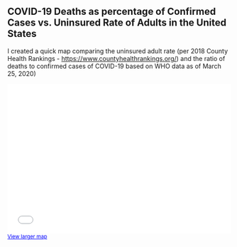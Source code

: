 ## COVID-19 Deaths as percentage of Confirmed Cases vs. Uninsured Rate of Adults in the United States
I created a quick map comparing the uninsured adult rate (per 2018 County Health Rankings - https://www.countyhealthrankings.org/) and the ratio of deaths to confirmed cases of COVID-19 based on WHO data as of March 25, 2020)

<style>.embed-container {position: relative; padding-bottom: 67%; height: 0; max-width: 100%;} .embed-container iframe, .embed-container object, .embed-container iframe{position: absolute; top: 0; left: 0; width: 100%; height: 100%;} small{position: absolute; z-index: 40; bottom: 0; margin-bottom: -15px;}</style><div class="embed-container"><small><a href="//www.arcgis.com/apps/Embed/index.html?webmap=caf0f084253b412eba601d4a1f66ee4a&extent=-126.7006,16.1281,-68.6928,55.1274&home=true&zoom=true&scale=true&search=true&searchextent=true&details=true&legendlayers=true&active_panel=details&disable_scroll=true&theme=dark" style="color:#0000FF;text-align:left" target="_blank">View larger map</a></small><br><iframe width="1200" height="800" frameborder="0" scrolling="no" marginheight="0" marginwidth="0" title="COVID19_DeathRate_vs_UninsuredRateInAdults" src="//www.arcgis.com/apps/Embed/index.html?webmap=caf0f084253b412eba601d4a1f66ee4a&extent=-126.7006,16.1281,-68.6928,55.1274&home=true&zoom=true&previewImage=false&scale=true&search=true&searchextent=true&details=true&legendlayers=true&active_panel=details&disable_scroll=true&theme=dark"></iframe></div>
